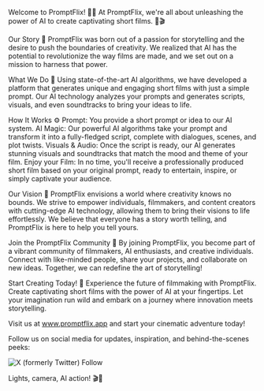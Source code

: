 Welcome to PromptFlix! 🎥🍿
At PromptFlix, we're all about unleashing the power of AI to create captivating short films. 🤖🎬

Our Story 📜
PromptFlix was born out of a passion for storytelling and the desire to push the boundaries of creativity. We realized that AI has the potential to revolutionize the way films are made, and we set out on a mission to harness that power.

What We Do 🚀
Using state-of-the-art AI algorithms, we have developed a platform that generates unique and engaging short films with just a simple prompt. Our AI technology analyzes your prompts and generates scripts, visuals, and even soundtracks to bring your ideas to life.

How It Works ⚙️
Prompt: You provide a short prompt or idea to our AI system. AI Magic: Our powerful AI algorithms take your prompt and transform it into a fully-fledged script, complete with dialogues, scenes, and plot twists. Visuals & Audio: Once the script is ready, our AI generates stunning visuals and soundtracks that match the mood and theme of your film. Enjoy your Film: In no time, you'll receive a professionally produced short film based on your original prompt, ready to entertain, inspire, or simply captivate your audience.

Our Vision 👀
PromptFlix envisions a world where creativity knows no bounds. We strive to empower individuals, filmmakers, and content creators with cutting-edge AI technology, allowing them to bring their visions to life effortlessly. We believe that everyone has a story worth telling, and PromptFlix is here to help you tell yours.

Join the PromptFlix Community 🤝
By joining PromptFlix, you become part of a vibrant community of filmmakers, AI enthusiasts, and creative individuals. Connect with like-minded people, share your projects, and collaborate on new ideas. Together, we can redefine the art of storytelling!

Start Creating Today! 🌟
Experience the future of filmmaking with PromptFlix. Create captivating short films with the power of AI at your fingertips. Let your imagination run wild and embark on a journey where innovation meets storytelling.

Visit us at www.promptflix.app and start your cinematic adventure today!

Follow us on social media for updates, inspiration, and behind-the-scenes peeks:

![X (formerly Twitter) Follow](https://img.shields.io/twitter/follow/promptflix)

Lights, camera, AI action! 🎬🌟
